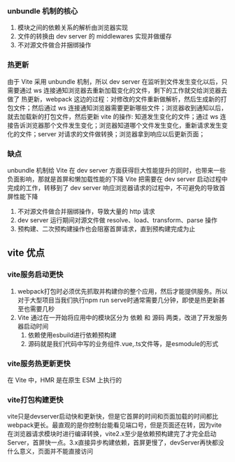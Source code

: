 ### unbundle 机制的核心
1. 模块之间的依赖关系的解析由浏览器实现
2. 文件的转换由 dev server 的 middlewares 实现并做缓存
3. 不对源文件做合并捆绑操作
### 热更新
由于 Vite 采用 unbundle 机制，所以 dev server 在监听到文件发生变化以后，只需要通过 ws 连接通知浏览器去重新加载变化的文件，剩下的工作就交给浏览器去做了
热更新，webpack 这边的过程：对修改的文件重新做解析，然后生成新的打包文件；然后通过 ws 连接通知浏览器需要更新哪些文件；浏览器收到通知以后，就去加载新的打包文件，然后更新
vite 的操作: 知道发生变化的文件；通过 ws 连接告诉浏览器那个文件发生变化；浏览器知道哪个文件发生变化，重新请求发生变化的文件；server 对请求的文件做转换；浏览器拿到响应以后更新页面；
### 缺点
unbundle 机制给 Vite 在 dev server 方面获得巨大性能提升的同时，也带来一些负面影响，那就是首屏和懒加载性能的下降
Vite 把需要在 dev server 启动过程中完成的工作，转移到了 dev server 响应浏览器请求的过程中，不可避免的导致首屏性能下降
1. 不对源文件做合并捆绑操作，导致大量的 http 请求
2. dev server 运行期间对源文件做 resolve、load、transform、parse 操作
3. 预构建、二次预构建操作也会阻塞首屏请求，直到预构建完成为止
## vite 优点
### vite服务启动更快
1. webpack打包时必须优先抓取并构建你的整个应用，然后才能提供服务。所以对于大型项目当我们执行npm run serve时通常需要几分钟，即使是热更新甚至也需要几秒
2. Vite 通过在一开始将应用中的模块区分为 依赖 和 源码 两类，改进了开发服务器启动时间
   1. 依赖使用esbuild进行依赖预构建
   2. 源码就是我们代码中写的业务组件.vue,.ts文件等，是esmodule的形式

### vite服务热更新更快
在 Vite 中，HMR 是在原生 ESM 上执行的 

### vite打包构建更快
vite只是devserver启动快和更新快，但是它首屏的时间和页面加载的时间都比webpack更长。最直观的是你控制台能看见端口号，但是页面还在转，因为vite在浏览器请求模块时进行编译转换，vite2.x至少是依赖预构建完了才完全启动Server，首屏快一点。3.x直接异步构建依赖，首屏更慢了，devServer再快都没什么意义，页面并不能直接访问
